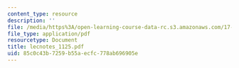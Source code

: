 ```yaml
---
content_type: resource
description: ''
file: /media/https%3A/open-learning-course-data-rc.s3.amazonaws.com/17-874-quantitative-research-methods-multivariate-spring-2004/85c0c43b7259b55aecfc778ab696905e_lecnotes_1125.pdf
file_type: application/pdf
resourcetype: Document
title: lecnotes_1125.pdf
uid: 85c0c43b-7259-b55a-ecfc-778ab696905e
---
```

